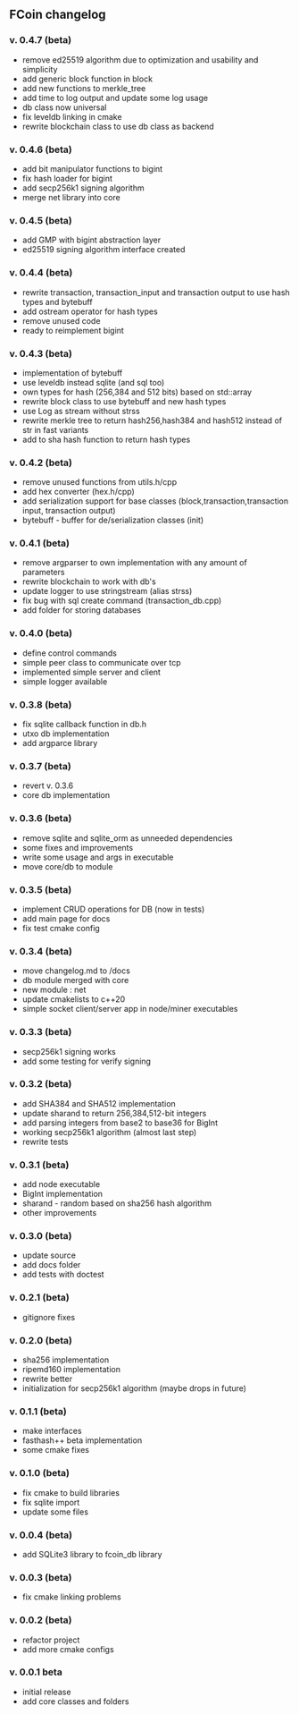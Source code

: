 ## FCoin changelog

### v. 0.4.7 (beta)
 - remove ed25519 algorithm due to optimization and usability and simplicity
 - add generic block function in block
 - add new functions to merkle_tree
 - add time to log output and update some log usage
 - db class now universal
 - fix leveldb linking in cmake
 - rewrite blockchain class to use db class as backend

### v. 0.4.6 (beta)
 - add bit manipulator functions to bigint
 - fix hash loader for bigint
 - add secp256k1 signing algorithm
 - merge net library into core

### v. 0.4.5 (beta)
 - add GMP with bigint abstraction layer
 - ed25519 signing algorithm interface created

### v. 0.4.4 (beta)
 - rewrite transaction, transaction_input and transaction output to use hash types and bytebuff
 - add ostream operator for hash types
 - remove unused code
 - ready to reimplement bigint 

### v. 0.4.3 (beta)
 - implementation of bytebuff
 - use leveldb instead sqlite (and sql too)
 - own types for hash (256,384 and 512 bits) based on std::array
 - rewrite block class to use bytebuff and new hash types
 - use Log as stream without strss
 - rewrite merkle tree to return hash256,hash384 and hash512 instead of str in fast variants
 - add to sha hash function to return hash types

### v. 0.4.2 (beta)
 - remove unused functions from utils.h/cpp
 - add hex converter (hex.h/cpp)
 - add serialization support for base classes (block,transaction,transaction input, transaction output)
 - bytebuff - buffer for de/serialization classes (init)

### v. 0.4.1 (beta)
 - remove argparser to own implementation with any amount of parameters
 - rewrite blockchain to work with db's
 - update logger to use stringstream (alias strss)
 - fix bug with sql create command (transaction_db.cpp)
 - add folder for storing databases 

### v. 0.4.0 (beta)
 - define control commands
 - simple peer class to communicate over tcp
 - implemented simple server and client 
 - simple logger available

### v. 0.3.8 (beta)
 - fix sqlite callback function in db.h
 - utxo db implementation
 - add argparce library

### v. 0.3.7 (beta)
 - revert v. 0.3.6
 - core db implementation

### v. 0.3.6 (beta)
 - remove sqlite and sqlite_orm as unneeded dependencies
 - some fixes and improvements
 - write some usage and args in executable
 - move core/db to module

### v. 0.3.5 (beta)
 - implement CRUD operations for DB (now in tests) 
 - add main page for docs
 - fix test cmake config

### v. 0.3.4 (beta)
 - move changelog.md to /docs
 - db module merged with core
 - new module : net
 - update cmakelists to c++20
 - simple socket client/server app in node/miner executables

### v. 0.3.3 (beta)
 - secp256k1 signing works
 - add some testing for verify signing

### v. 0.3.2 (beta)
 - add SHA384 and SHA512 implementation
 - update sharand to return 256,384,512-bit integers
 - add parsing integers from base2 to base36 for BigInt
 - working secp256k1 algorithm (almost last step)
 - rewrite tests

### v. 0.3.1 (beta)
 - add node executable
 - BigInt implementation
 - sharand - random based on sha256 hash algorithm
 - other improvements
 
### v. 0.3.0 (beta)
 - update source
 - add docs folder
 - add tests with doctest

### v. 0.2.1 (beta)
 - gitignore fixes

### v. 0.2.0 (beta)
 - sha256 implementation
 - ripemd160 implementation
 - rewrite better
 - initialization for secp256k1 algorithm (maybe drops in future)

### v. 0.1.1 (beta)
 - make interfaces
 - fasthash++ beta implementation
 - some cmake fixes

### v. 0.1.0 (beta)
 - fix cmake to build libraries 
 - fix sqlite import
 - update some files

### v. 0.0.4 (beta)
 - add SQLite3 library to fcoin_db library

### v. 0.0.3 (beta)
 - fix cmake linking problems

### v. 0.0.2 (beta)
 - refactor project
 - add more cmake configs

### v. 0.0.1 beta

 - initial release
 - add core classes and folders
